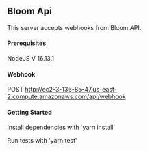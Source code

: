 ## Bloom Api

This server accepts webhooks from Bloom API.

#### Prerequisites 

NodeJS V 16.13.1 
 

 #### Webhook 

 POST http://ec2-3-136-85-47.us-east-2.compute.amazonaws.com/api/webhook
 



#### Getting Started 

Install dependencies with 'yarn install'
 
Run tests with 'yarn test'